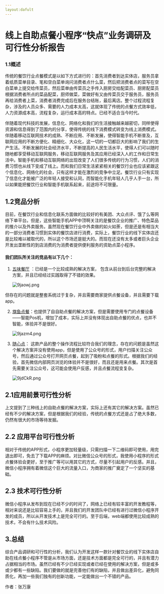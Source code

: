 ```yaml
---
layout:dafult
---
```


# 线上自助点餐小程序“快点”业务调研及可行性分析报告

<!-- more -->

### 1.1概述

​	传统的餐饮行业点餐模式是以如下方式进行的：首先消费者到达实体店，服务员拿着纸质菜单目录、笔和空白菜单询问消费者点什么菜，然后把消费者点的菜写在空白菜单上提交给传菜员，然后菜单由传菜员之手传入厨房交给配菜员、厨房配菜员根据消费者所点的菜品配菜，厨师做菜，菜做好有又由传菜员交于服务员，服务员再给消费者上菜，消费者消费完成后在服务台结账，最后离店。整个过程流程复杂，涉及的人员众多、需要的人力成本太高，这就体现了传统的点餐方式效率低，人力资源成本高，流程复杂，运行成本高的特点。已经不适合当今时代。

​	伴随着现代科技的发展，信息化、网络化和我们的生活接触越来越密切，同样使得资源和信息得到了范围内的分享，使得传统的线下消费模式转变为线上消费模式。伴随着移动互联网技术的成熟、不断应用、不断发展，使得智能手机不断普及，互联网应用的不断方便化、精细化、大众化，这一切的一切都巨大的影响了我们的生产生活。不断发展的社会经济水平，不断提高的人民生活水平，使得人们可以随时随地都享受移动互联网服务，移动互联网服务及其应用已经深入人的工作和日常生活中。智能手机和移动互联网络的出现改变了人们很多传统的行为习惯，人们的消费习惯也从线下变成了线上。而和我们日常生活紧紧相关的餐饮行业也应该紧跟这个信息化、网络化的社会，只有这样才能在激烈的竞争中立足。餐饮行业只有实现了信息化才能被广泛的年轻人接受和认同，而智能化手机年轻人几乎人手一台，所以如果能把餐饮行业和智能手机联系起来，前途将不可限量。

## 1.2竞品分析

​	目前，在餐饮行业和信息化联系方面做的比较好的有美团、大众点评、饿了么等网络下单平台。但是，这些智能手机APP中顶啊关注的是餐饮企业的推广、特色菜品的推介以及外卖服务。虽然现在餐饮行业中外卖做的如火如荼，但是还是有相当大的一部分消费者习惯到实体的餐饮店进行消费，实际上，餐饮行业的线下实体店还是比较难以被取代的，所以这个市场还是挺大的。而现在还没有太多或者巨头企业开发出垄断性的到店消费的为消费者提供便利服务的资助点菜小程序。

#### 我们团队所关注的竞品有以下几个：

1. [五味餐厅](https://www.5wei.com/case/5wei) ：已经是一个比较成熟的解决方案， 包含从前台到后台完整的解决方案，并且已经经过实践取得了不错的效果。

   ![9jaowj.png](https://s1.ax1x.com/2018/03/29/9jaowj.png)

但存在的问题就是整套系统过于复杂，并且需要商家提供点餐设备，并且需要下载app。

2. [旗鱼点餐](https://www.qiyudc.com/web/cases)：也提供了自自助点餐的解决方案，但是需要使用专门的点餐设备——智能Pos机，增加了成本，实际上并没有体现出自助点餐的优点，也并不智能，体验并不是很好。

   ![9jazm4.png](https://s1.ax1x.com/2018/03/29/9jazm4.png)



3. [随心点](http://dc.wio2o.com/new/diancan.php)： 这款产品的整个操作流程比较符合我们的理念，存在的问题是虽然这个解决方案并没有使用app，但是使用了公众号的形式，用户扫描关注公众号，然后通过公众号打开网页点餐，起到了吸粉和点餐的形式。根据我们的经验，首先微信内部网页浏览的体验并不是很好，而且还是用来点餐。其次是首先需要关注公众号，这可能会使用户反感，并且点餐流程变复杂。 

   ![9jdCkR.png](https://s1.ax1x.com/2018/03/29/9jdCkR.png)



## 2.1应用前景可行性分析

​	上文提到了三种线上的自助点餐的解决方案，实际上还有其它的解决方案。虽然已经有不少的解决方案，但是根据我们的经验，传统的点餐方式还是占了绝大多数，仍然有很大的市场等待发掘。

## 2.2 应用平台可行性分析
​	相对于传统的APP形式，小程序更加轻量级，只需扫描一下二维码即可使用，用完退出即可，免去了下载APP的麻烦。对比微信公众号的形式，我使用小程序的形式点餐体验会更好，至于推广等可以用其它的方式，尽量不引起用户的反感。并且，微信小程序拥有着微信这个巨大的流量入口，为商家的推广奠定了一个坚实的基础。

## 2.3 技术可行性分析
​	微信小程序从发布到现在已经不少的时间了，网络上已经有较丰富的开发教程等，相对来说还是比较容易上手的，并且我们的开发团队中已经有进行过微信小程序开发的成员，所以从开发技术上是完全可行的。至于后端，web端都使用比较成熟的技术，不会有什么技术风险。

## 3.总结
​	综合产品调研和可行性的分析，我们认为开发这样一款针对餐饮业的线下实体店自助在线点餐小程序不管是从市场方面，还是技术方面都是完全可行的，并且有潜力占据相当的市场。虽然已经有不少已经实现或者已经在使用的解决方案，但是或多或少都有一些缺陷。我们要做的就是完善他们有的缺陷，并且做出差异化，避免同质化，再加一些我们独有的创新功能，一定能做出一个不错的产品。

作者：张万康


